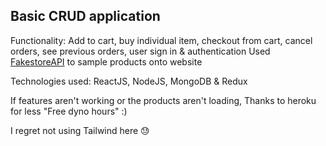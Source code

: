 ## Basic CRUD application

Functionality: Add to cart, buy individual item, checkout from cart, cancel orders, see previous orders, user sign in & authentication
Used [FakestoreAPI](https://fakestoreapi.com) to sample products onto website

Technologies used: ReactJS, NodeJS, MongoDB & Redux

If features aren't working or the products aren't loading,
Thanks to heroku for less "Free dyno hours" :)

I regret not using Tailwind here 😓
